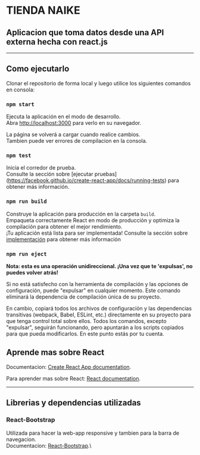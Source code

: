 # TIENDA NAIKE
## Aplicacion que toma datos desde una API externa hecha con react.js
___

## Como ejecutarlo

Clonar el repositorio de forma local y luego utilice los siguientes comandos en consola:

### `npm start`

Ejecuta la aplicación en el modo de desarrollo.\
Abra [http://localhost:3000](http://localhost:3000) para verlo en su navegador.

La página se volverá a cargar cuando realice cambios.\
Tambien puede ver errores de compilacion en la consola.

### `npm test`

Inicia el corredor de prueba.\
Consulte la sección sobre [ejecutar pruebas] (https://facebook.github.io/create-react-app/docs/running-tests) para obtener más información.

### `npm run build`

Construye la aplicación para producción en la carpeta `build`.\
Empaqueta correctamente React en modo de producción y optimiza la compilación para obtener el mejor rendimiento.\
¡Tu aplicación está lista para ser implementada!
Consulte la sección sobre [implementación](https://facebook.github.io/create-react-app/docs/deployment) para obtener más información

### `npm run eject`

**Nota: esta es una operación unidireccional. ¡Una vez que te 'expulsas', no puedes volver atrás!**

Si no está satisfecho con la herramienta de compilación y las opciones de configuración, puede "expulsar" en cualquier momento. Este comando eliminará la dependencia de compilación única de su proyecto.

En cambio, copiará todos los archivos de configuración y las dependencias transitivas (webpack, Babel, ESLint, etc.) directamente en su proyecto para que tenga control total sobre ellos. Todos los comandos, excepto "expulsar", seguirán funcionando, pero apuntarán a los scripts copiados para que pueda modificarlos. En este punto estás por tu cuenta.

## Aprende mas sobre React

Documentacion: [Create React App documentation](https://facebook.github.io/create-react-app/docs/getting-started).

Para aprender mas sobre React: [React documentation](https://reactjs.org/).
___

## Librerias y dependencias utilizadas

### React-Bootstrap

Utilizada para hacer la web-app responsive y tambien para la barra de navegacion.\
Documentacion: [React-Bootstrap](https://react-bootstrap.github.io/getting-started/introduction).\
